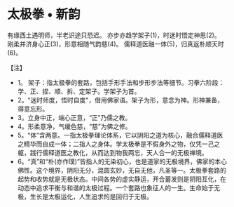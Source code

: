 # 太极拳 • 新韵

有缘西土遇明师，半老识途只恐迟。
亦步亦趋学架子(1)，时迷时悟定神思(2)。
刚柔并济身心正(3)，形意相随气韵慈(4)。
儒释道医融一体(5)，归真返朴顺天时(6)。

【注】

- 1。 架子：指太极拳的套路，包括手形手法和步形步法等细节。习拳六阶段：学、正、捏、顺、拆、定架子。学架子为首。
- 2。"迷时师度，悟时自度"，借用佛家语。架子为形，意念为神。形神兼备，得意忘形。
- 3。立身中正，端心正意，“正”乃儒之教。
- 4。形柔意净，气缓色慈，“慈”为佛之修。
- 5。“体”含两意。一指太极拳理论体系，它以阴阳之道为核心，融合儒释道医之精华而自成一体；二指人之身体。学太极拳是不假身外之物，仅凭一己之躯，践行儒释道医之教化，从而达到物我两忘，天人合一的无极禅境。
- 6。“真”和“朴(亦作璞)”皆指人的无染初心，也是道家的无极境界，佛家的本心佛性。这个境界，阴阳无分，混圆玄妙，无自无他，凡圣等一。太极拳套路的起势和收势就是无极状态。中间各势的虚实静运，开合蓄发则是阴阳互化，在动态中追求平衡与和谐的太极过程。一个套路也象征人的一生。生命始于无极，生长是太极运化，人生追求的是回归于无极。
